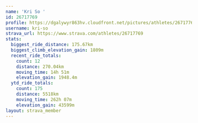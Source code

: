 ```yaml
---
name: 'Kri So '
id: 26717769
profile: https://dgalywyr863hv.cloudfront.net/pictures/athletes/26717769/7761026/14/large.jpg
username: kri-so
strava_url: https://www.strava.com/athletes/26717769
stats:
  biggest_ride_distance: 175.67km
  biggest_climb_elevation_gain: 1809m
  recent_ride_totals:
    count: 12
    distance: 270.04km
    moving_time: 14h 51m
    elevation_gain: 1948.4m
  ytd_ride_totals:
    count: 175
    distance: 5518km
    moving_time: 262h 07m
    elevation_gain: 43599m
layout: strava_member
--- 
```

